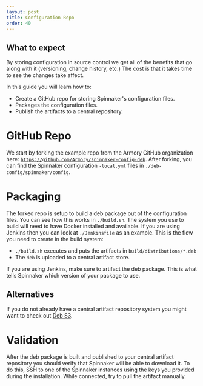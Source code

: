 ```yaml
---
layout: post
title: Configuration Repo
order: 40
---
```


## What to expect
By storing configuration in source control we get all of the benefits that go along with it (versioning, change history, etc.) The cost is that it takes time to see the changes take affect.

In this guide you will learn how to:
- Create a GitHub repo for storing Spinnaker's configuration files.
- Packages the configuration files.
- Publish the artifacts to a central repository.


# GitHub Repo

We start by forking the example repo from the Armory GitHub organization here: [`https://github.com/Armory/spinnaker-config-deb`](https://github.com/Armory/spinnaker-config-deb). After forking, you can find the Spinnaker configuration `-local.yml` files in `./deb-config/spinnaker/config`.



# Packaging

The forked repo is setup to build a deb package out of the configuration files. You can see how this works in `./build.sh`. The system you use to build will need to have Docker installed and available. If you are using Jenkins then you can look at `./Jenkinsfile` as an example. This is the flow you need to create in the build system:

- `./build.sh` executes and puts the artifacts in `build/distributions/*.deb`
- The `deb` is uploaded to a central artifact store.

If you are using Jenkins, make sure to artifact the deb package. This is what tells Spinnaker which version of your package to use.

## Alternatives

If you do not already have a central artifact repository system you might want to check out [Deb S3](https://github.com/krobertson/deb-s3). 

# Validation

After the deb package is built and published to your central artifact repository you should verify that Spinnaker will be able to download it. To do this, SSH to one of the Spinnaker instances using the keys you provided during the installation. While connected, try to pull the artifact manually.